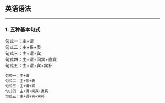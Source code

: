 ## 英语语法
---
### 1. 五种基本句式

句式一：主+谓<br>
句式二：主+系+表 <br>
句式三：主+谓+宾<br>
句式四：主+谓+间宾+直宾<br>
句式五：主+谓+宾+宾补<br>
```
句式一：主+谓
句式二：主+系+表 
句式三：主+谓+宾
句式四：主+谓+间宾+直宾
句式五：主+谓+宾+宾补
```